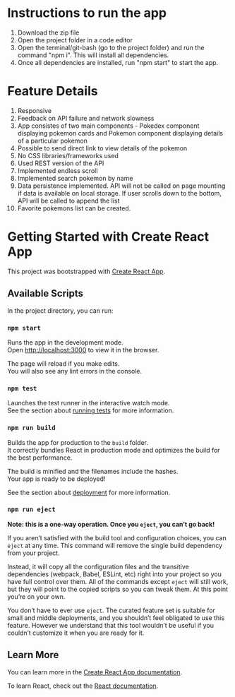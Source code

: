 # Instructions to run the app

1. Download the zip file
2. Open the project folder in a code editor
3. Open the terminal/git-bash (go to the project folder) and run the command "npm i". This will install all dependencies.
4. Once all dependencies are installed, run "npm start" to start the app.

# Feature Details

1. Responsive
2. Feedback on API failure and network slowness
3. App consistes of two main components - Pokedex component displaying pokemon cards and Pokemon component displaying details of a particular pokemon
4. Possible to send direct link to view details of the pokemon
5. No CSS libraries/frameworks used
6. Used REST version of the API
7. Implemented endless scroll
8. Implemented search pokemon by name
9. Data persistence implemented. API will not be called on page mounting if data is available on local storage. If user scrolls down to the bottom, API will be called to append the list
10. Favorite pokemons list can be created.

# Getting Started with Create React App

This project was bootstrapped with [Create React App](https://github.com/facebook/create-react-app).

## Available Scripts

In the project directory, you can run:

### `npm start`

Runs the app in the development mode.\
Open [http://localhost:3000](http://localhost:3000) to view it in the browser.

The page will reload if you make edits.\
You will also see any lint errors in the console.

### `npm test`

Launches the test runner in the interactive watch mode.\
See the section about [running tests](https://facebook.github.io/create-react-app/docs/running-tests) for more information.

### `npm run build`

Builds the app for production to the `build` folder.\
It correctly bundles React in production mode and optimizes the build for the best performance.

The build is minified and the filenames include the hashes.\
Your app is ready to be deployed!

See the section about [deployment](https://facebook.github.io/create-react-app/docs/deployment) for more information.

### `npm run eject`

**Note: this is a one-way operation. Once you `eject`, you can’t go back!**

If you aren’t satisfied with the build tool and configuration choices, you can `eject` at any time. This command will remove the single build dependency from your project.

Instead, it will copy all the configuration files and the transitive dependencies (webpack, Babel, ESLint, etc) right into your project so you have full control over them. All of the commands except `eject` will still work, but they will point to the copied scripts so you can tweak them. At this point you’re on your own.

You don’t have to ever use `eject`. The curated feature set is suitable for small and middle deployments, and you shouldn’t feel obligated to use this feature. However we understand that this tool wouldn’t be useful if you couldn’t customize it when you are ready for it.

## Learn More

You can learn more in the [Create React App documentation](https://facebook.github.io/create-react-app/docs/getting-started).

To learn React, check out the [React documentation](https://reactjs.org/).
